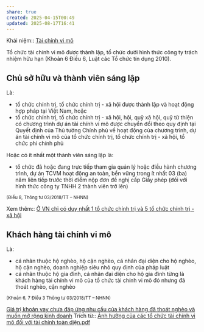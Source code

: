 ```yaml
---
share: true
created: 2025-04-15T00:49
updated: 2025-08-17T16:41
---
```

Khái niệm:: [Tài chính vi mô](../../../../../%E2%9A%A1Hi%E1%BB%83u%20bi%E1%BA%BFt%20s%C3%A2u/%CE%9E%20Kh%C3%A1i%20ni%E1%BB%87m/T%C3%A0i%20ch%C3%ADnh%20vi%20m%C3%B4.md)

Tổ chức tài chính vi mô được thành lập, tổ chức dưới hình thức công ty trách nhiệm hữu hạn (Khoản 6 Điều 6, Luật các Tổ chức tín dụng 2010).

## Chủ sở hữu và thành viên sáng lập 
Là:
- tổ chức chính trị, tổ chức chính trị - xã hội được thành lập và hoạt động hợp pháp tại Việt Nam, hoặc
- tổ chức chính trị, tổ chức chính trị - xã hội, hội, quỹ xã hội, quỹ từ thiện có chương trình dự án tài chính vi mô được chuyển đổi theo quy định tại Quyết định của Thủ tướng Chính phủ về hoạt động của chương trình, dự án tài chính vi mô của tổ chức chính trị, tổ chức chính trị - xã hội, tổ chức phi chính phủ

Hoặc có ít nhất một thành viên sáng lập là:
- tổ chức đã hoặc đang trực tiếp tham gia quản lý hoặc điều hành chương trình, dự án TCVM hoạt động an toàn, bền vững trong ít nhất 03 (ba) năm liên tiếp trước thời điểm nộp đơn đề nghị cấp Giấy phép (đối với hình thức công ty TNHH 2 thành viên trở lên) 

<sub>(Điều 8, Thông tư 03/2018/TT – NHNN)</sub>

Xem thêm:: [Ở VN chỉ có duy nhất 1 tổ chức chính trị và 5 tổ chức chính trị - xã hội](../../%E1%BB%9E%20VN%20ch%E1%BB%89%20c%C3%B3%20duy%20nh%E1%BA%A5t%201%20t%E1%BB%95%20ch%E1%BB%A9c%20ch%C3%ADnh%20tr%E1%BB%8B%20v%C3%A0%205%20t%E1%BB%95%20ch%E1%BB%A9c%20ch%C3%ADnh%20tr%E1%BB%8B%20-%20x%C3%A3%20h%E1%BB%99i.md)

## Khách hàng tài chính vi mô 
Là:
- cá nhân thuộc hộ nghèo, hộ cận nghèo, cá nhân đại diện cho hộ nghèo, hộ cận nghèo, doanh nghiệp siêu nhỏ quy định của pháp luật
- cá nhân thuộc hộ gia đình, cá nhân đại diện cho hộ gia đình từng là khách hàng tài chính vi mô của tổ chức tài chính vi mô đó nhưng đã thoát nghèo, cận nghèo

<sub>(Khoản 6, 7 Điều 3 Thông tư 03/2018/TT – NHNN)</sub>

[Giá trị khoản vay chưa đáp ứng nhu cầu của khách hàng đã thoát nghèo và muốn mở rộng kinh doanh](./Gi%C3%A1%20tr%E1%BB%8B%20kho%E1%BA%A3n%20vay%20ch%C6%B0a%20%C4%91%C3%A1p%20%E1%BB%A9ng%20nhu%20c%E1%BA%A7u%20c%E1%BB%A7a%20kh%C3%A1ch%20h%C3%A0ng%20%C4%91%C3%A3%20tho%C3%A1t%20ngh%C3%A8o%20v%C3%A0%20mu%E1%BB%91n%20m%E1%BB%9F%20r%E1%BB%99ng%20kinh%20doanh.md)
Trích từ:: [Ảnh hưởng của các tổ chức tài chính vi mô đối với tài chính toàn diện.pdf](../../../../../assets/attachments/%E1%BA%A2nh%20h%C6%B0%E1%BB%9Fng%20c%E1%BB%A7a%20c%C3%A1c%20t%E1%BB%95%20ch%E1%BB%A9c%20t%C3%A0i%20ch%C3%ADnh%20vi%20m%C3%B4%20%C4%91%E1%BB%91i%20v%E1%BB%9Bi%20t%C3%A0i%20ch%C3%ADnh%20to%C3%A0n%20di%E1%BB%87n.pdf)
